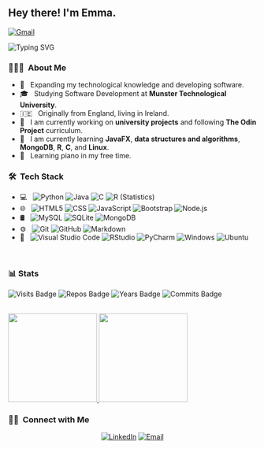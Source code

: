 
<h2> Hey there! I'm Emma.</h2>

[![Gmail](https://img.shields.io/badge/Gmail-D14836?style=for-the-badge&logo=gmail&logoColor=white)](mailto:emmaduffy241@gmail.com?subject=%20New%20message%20sent%20on%20Github)

![Typing SVG](https://readme-typing-svg.herokuapp.com/?lines=I'm+Emma+Duffy.;I+am+a+software+developer.)

<h3> 👨🏻‍💻 &nbsp;About Me </h3>

- 🤔 &nbsp; Expanding my technological knowledge and developing software.
- 🎓 &nbsp; Studying Software Development at **Munster Technological University**.
- 🇮🇪 &nbsp; Originally from England, living in Ireland.
- 🔭 &nbsp; I am currently working on **university projects** and following **The Odin Project** curriculum.
- 🌱 &nbsp; I am currently learning **JavaFX**, **data structures and algorithms**, **MongoDB**, **R**, **C**, and **Linux**.
- 🎹 &nbsp; Learning piano in my free time.

<h3> 🛠 &nbsp;Tech Stack</h3>

- 💻 &nbsp;
  ![Python](https://img.shields.io/badge/-Python-333333?style=flat&logo=python)
  ![Java](https://img.shields.io/badge/-Java-333333?style=flat&logo=Java&logoColor=007396)
  ![C](https://img.shields.io/badge/-C-333333?style=flat&logo=C&logoColor=007396)
  ![R (Statistics)](https://img.shields.io/badge/-R-333333?style=flat&logo=R&logoColor=276DC3)
- 🌐 &nbsp;
  ![HTML5](https://img.shields.io/badge/-HTML5-333333?style=flat&logo=HTML5)
  ![CSS](https://img.shields.io/badge/-CSS-333333?style=flat&logo=CSS3&logoColor=1572B6)
  ![JavaScript](https://img.shields.io/badge/-JavaScript-333333?style=flat&logo=javascript)
  ![Bootstrap](https://img.shields.io/badge/-Bootstrap-333333?style=flat&logo=bootstrap&logoColor=563D7C)
  ![Node.js](https://img.shields.io/badge/-Node.js-333333?style=flat&logo=node.js)
- 🛢 &nbsp;
  ![MySQL](https://img.shields.io/badge/-MySQL-333333?style=flat&logo=mysql)
  ![SQLite](https://img.shields.io/badge/SQLite-333333?style=flat&logo=sqlite)
  ![MongoDB](https://img.shields.io/badge/-MongoDB-333333?style=flat&logo=mongodb)
- ⚙️ &nbsp;
  ![Git](https://img.shields.io/badge/-Git-333333?style=flat&logo=git)
  ![GitHub](https://img.shields.io/badge/-GitHub-333333?style=flat&logo=github)
  ![Markdown](https://img.shields.io/badge/-Markdown-333333?style=flat&logo=markdown)
- 🔧 &nbsp;
  ![Visual Studio Code](https://img.shields.io/badge/-Visual%20Studio%20Code-333333?style=flat&logo=visual-studio-code&logoColor=007ACC)
  ![RStudio](https://img.shields.io/badge/-RStudio-333333?style=flat&logo=rstudio)
  ![PyCharm](https://img.shields.io/badge/-Pycharm-333333?style=flat&logo=pycharm)
  ![Windows](https://img.shields.io/badge/-Windows-333333?style=flat&logo=windows)
  ![Ubuntu](https://img.shields.io/badge/-Ubuntu-333333?style=flat&logo=ubuntu)
<br/>

### 📊 Stats

![Visits Badge](https://badges.pufler.dev/visits/emmad241/emmad241)
![Repos Badge](https://badges.pufler.dev/repos/emmad241)
![Years Badge](https://badges.pufler.dev/years/emmad241)
![Commits Badge](https://badges.pufler.dev/commits/monthly/emmad241)

<br/>

<a href="https://github.com/emmad241">
  <img height="180em" src="https://github-readme-stats.vercel.app/api?username=emmad241&theme=radical&show_icons=true&" />
  <img height="180em" src="https://github-readme-stats.vercel.app/api/top-langs/?username=emmad241&theme=radical&layout=compact" />
</a>

<br/>

<h3> 🤝🏻 &nbsp;Connect with Me </h3>

<p align="center">
<a href="https://www.linkedin.com/in/emma-duffy-2628a0233/"><img alt="LinkedIn" src="https://img.shields.io/badge/LinkedIn-Emma%20Duffy-blue?style=flat-square&logo=linkedin"></a>
<a href="mailto:emmaduffy241@gmail.com"><img alt="Email" src="https://img.shields.io/badge/Email-emmaduffy241@gmail.com-blue?style=flat-square&logo=gmail"></a>
</p>
